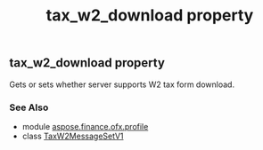 ﻿---
title: tax_w2_download property
second_title: Aspose.Finance for Python via .NET API References
description: 
type: docs
weight: 40
url: /python-net/aspose.finance.ofx.profile/taxw2messagesetv1/tax_w2_download/
is_root: false
---

## tax_w2_download property


Gets or sets whether server supports W2 tax form download.

### See Also
* module [aspose.finance.ofx.profile](../../)
* class [TaxW2MessageSetV1](/finance/python-net/aspose.finance.ofx.profile/taxw2messagesetv1)
